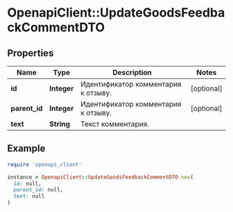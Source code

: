 # OpenapiClient::UpdateGoodsFeedbackCommentDTO

## Properties

| Name | Type | Description | Notes |
| ---- | ---- | ----------- | ----- |
| **id** | **Integer** | Идентификатор комментария к отзыву.  | [optional] |
| **parent_id** | **Integer** | Идентификатор комментария к отзыву.  | [optional] |
| **text** | **String** | Текст комментария. |  |

## Example

```ruby
require 'openapi_client'

instance = OpenapiClient::UpdateGoodsFeedbackCommentDTO.new(
  id: null,
  parent_id: null,
  text: null
)
```

